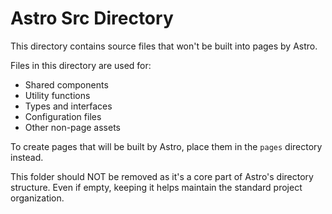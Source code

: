 # Astro Src Directory
This directory contains source files that won't be built into pages by Astro.

Files in this directory are used for:
- Shared components
- Utility functions
- Types and interfaces
- Configuration files
- Other non-page assets

To create pages that will be built by Astro, place them in the `pages` directory instead.

This folder should NOT be removed as it's a core part of Astro's directory structure. Even if empty, keeping it helps maintain the standard project organization.
